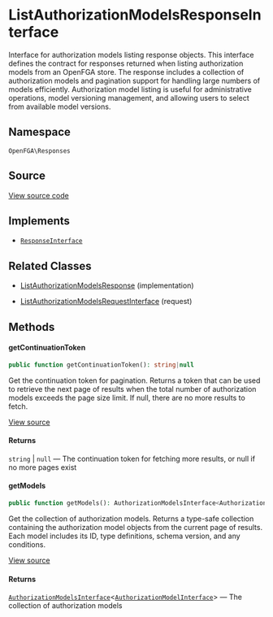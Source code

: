 # ListAuthorizationModelsResponseInterface

Interface for authorization models listing response objects. This interface defines the contract for responses returned when listing authorization models from an OpenFGA store. The response includes a collection of authorization models and pagination support for handling large numbers of models efficiently. Authorization model listing is useful for administrative operations, model versioning management, and allowing users to select from available model versions.

## Namespace

`OpenFGA\Responses`

## Source

[View source code](https://github.com/evansims/openfga-php/blob/main/src/Responses/ListAuthorizationModelsResponseInterface.php)

## Implements

* [`ResponseInterface`](ResponseInterface.md)

## Related Classes

* [ListAuthorizationModelsResponse](Responses/ListAuthorizationModelsResponse.md) (implementation)

* [ListAuthorizationModelsRequestInterface](Requests/ListAuthorizationModelsRequestInterface.md) (request)

## Methods

#### getContinuationToken

```php
public function getContinuationToken(): string|null

```

Get the continuation token for pagination. Returns a token that can be used to retrieve the next page of results when the total number of authorization models exceeds the page size limit. If null, there are no more results to fetch.

[View source](https://github.com/evansims/openfga-php/blob/main/src/Responses/ListAuthorizationModelsResponseInterface.php#L45)

#### Returns

`string` &#124; `null` — The continuation token for fetching more results, or null if no more pages exist

#### getModels

```php
public function getModels(): AuthorizationModelsInterface<AuthorizationModelInterface>

```

Get the collection of authorization models. Returns a type-safe collection containing the authorization model objects from the current page of results. Each model includes its ID, type definitions, schema version, and any conditions.

[View source](https://github.com/evansims/openfga-php/blob/main/src/Responses/ListAuthorizationModelsResponseInterface.php#L56)

#### Returns

[`AuthorizationModelsInterface`](Models/Collections/AuthorizationModelsInterface.md)&lt;[`AuthorizationModelInterface`](Models/AuthorizationModelInterface.md)&gt; — The collection of authorization models
